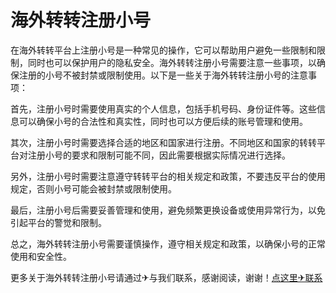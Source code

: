 # 海外转转注册小号

在海外转转平台上注册小号是一种常见的操作，它可以帮助用户避免一些限制和限制，同时也可以保护用户的隐私安全。海外转转注册小号需要注意一些事项，以确保注册的小号不被封禁或限制使用。以下是一些关于海外转转注册小号的注意事项：

首先，注册小号时需要使用真实的个人信息，包括手机号码、身份证件等。这些信息可以确保小号的合法性和真实性，同时也可以方便后续的账号管理和使用。

其次，注册小号时需要选择合适的地区和国家进行注册。不同地区和国家的转转平台对注册小号的要求和限制可能不同，因此需要根据实际情况进行选择。

另外，注册小号时需要注意遵守转转平台的相关规定和政策，不要违反平台的使用规定，否则小号可能会被封禁或限制使用。

最后，注册小号后需要妥善管理和使用，避免频繁更换设备或使用异常行为，以免引起平台的警觉和限制。

总之，海外转转注册小号需要谨慎操作，遵守相关规定和政策，以确保小号的正常使用和安全性。

更多关于海外转转注册小号请通过✈与我们联系，感谢阅读，谢谢！[点这里✈联系](https://acc.k02.cc)